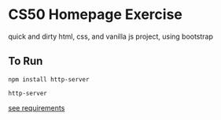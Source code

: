 # CS50 Homepage Exercise

quick and dirty html, css, and vanilla js project, using bootstrap

## To Run

`npm install http-server`

`http-server`

[see requirements](https://cs50.harvard.edu/x/2020/tracks/web/homepage/)
